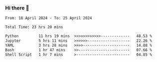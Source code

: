 ### Hi there 👋

<!--
**ututono/ututono** is a ✨ _special_ ✨ repository because its `README.md` (this file) appears on your GitHub profile.

Here are some ideas to get you started:

- 🔭 I’m currently working on ...
- 🌱 I’m currently learning ...
- 👯 I’m looking to collaborate on ...
- 🤔 I’m looking for help with ...
- 💬 Ask me about ...
- 📫 How to reach me: ...
- 😄 Pronouns: ...
- ⚡ Fun fact: ...
-->



<!--START_SECTION:waka-->

```txt
From: 18 April 2024 - To: 25 April 2024

Total Time: 23 hrs 20 mins

Python         11 hrs 19 mins  >>>>>>>>>>>>-------------   48.53 %
Jupyter        5 hrs 11 mins   >>>>>>-------------------   22.26 %
YAML           3 hrs 28 mins   >>>>---------------------   14.88 %
Bash           1 hr 47 mins    >>-----------------------   07.66 %
Shell Script   1 hr 7 mins     >------------------------   04.85 %
```

<!--END_SECTION:waka-->
